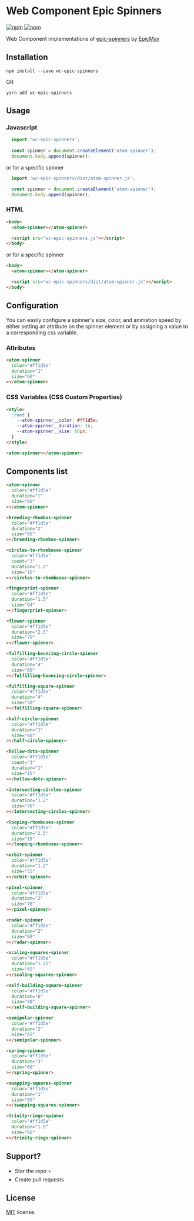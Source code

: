 # Web Component Epic Spinners
[![npm](https://img.shields.io/npm/v/wc-epic-spinners.svg?style=popout-square)](https://www.npmjs.com/package/wc-epic-spinners)
[![npm](https://img.shields.io/npm/l/wc-epic-spinners.svg?style=popout-square)](https://github.com/craigjennings11/wc-epic-spinners/blob/master/LICENSE)

Web Component implementations of [epic-spinners](https://github.com/epicmaxco/epic-spinners) by [EpicMax](http://epic-spinners.epicmax.co/)

## Installation

`npm install --save wc-epic-spinners`

OR

`yarn add wc-epic-spinners`

## Usage

### Javascript

```js  
  import 'wc-epic-spinners';
  
  const spinner = document.createElement('atom-spinner');
  document.body.append(spinner);
```

or for a specific spinner

```js
  import 'wc-epic-spinners/dist/atom-spinner.js';

  const spinner = document.createElement('atom-spinner');
  document.body.append(spinner);
```

### HTML

```html
<body>
  <atom-spinner></atom-spinner>

  <script src="wc-epic-spinners.js"></script>
</body>
```

or for a specific spinner

```html
<body>
  <atom-spinner></atom-spinner>

  <script src="wc-epic-spinners/dist/atom-spinner.js"></script>
</body>
```

## Configuration

You can easily configure a spinner's size, color, and animation speed by either setting an attribute on the spinner element or by assigning a value to a corresponding css variable.

### Attributes

```html
<atom-spinner
  color="#ff1d5e"
  duration="1"
  size="60"
></atom-spinner>
```

### CSS Variables (CSS Custom Properties)

```html
<style>
  :root {
    --atom-spinner__color: #ff1d5e;
    --atom-spinner__duration: 1s;
    --atom-spinner__size: 60px;
  }
</style>

<atom-spinner></atom-spinner>
```

## Components list


```html
<atom-spinner
  color="#ff1d5e"
  duration="1"
  size="60"
></atom-spinner>

<breeding-rhombus-spinner
  color="#ff1d5e"
  duration="2"
  size="65"
></breeding-rhombus-spinner>

<circles-to-rhombuses-spinner
  color="#ff1d5e"
  count="3"
  duration="1.2"
  size="15"
></circles-to-rhombuses-spinner>

<fingerprint-spinner
  color="#ff1d5e"
  duration="1.5"
  size="64"
></fingerprint-spinner>

<flower-spinner
  color="#ff1d5e"
  duration="2.5"
  size="70"
></flower-spinner>

<fulfilling-bouncing-circle-spinner
  color="#ff1d5e"
  duration="4"
  size="60"
></fulfilling-bouncing-circle-spinner>

<fulfilling-square-spinner
  color="#ff1d5e"
  duration="4"
  size="50"
></fulfilling-square-spinner>

<half-circle-spinner
  color="#ff1d5e"
  duration="1"
  size="60"
></half-circle-spinner>

<hollow-dots-spinner
  color="#ff1d5e"
  count="3"
  duration="1"
  size="15"
></hollow-dots-spinner>

<intersecting-circles-spinner
  color="#ff1d5e"
  duration="1.2"
  size="70"
></intersecting-circles-spinner>

<looping-rhombuses-spinner
  color="#ff1d5e"
  duration="2.5"
  size="15"
></looping-rhombuses-spinner>

<orbit-spinner
  color="#ff1d5e"
  duration="1.2"
  size="55"
></orbit-spinner>

<pixel-spinner
  color="#ff1d5e"
  duration="2"
  size="70"
></pixel-spinner>

<radar-spinner
  color="#ff1d5e"
  duration="2"
  size="60"
></radar-spinner>

<scaling-squares-spinner
  color="#ff1d5e"
  duration="1.25"
  size="65"
></scaling-squares-spinner>

<self-building-square-spinner
  color="#ff1d5e"
  duration="6"
  size="40"
></self-building-square-spinner>

<semipolar-spinner
  color="#ff1d5e"
  duration="2"
  size="65"
></semipolar-spinner>

<spring-spinner
  color="#ff1d5e"
  duration="3"
  size="60"
></spring-spinner>

<swapping-squares-spinner
  color="#ff1d5e"
  duration="1"
  size="65"
></swapping-squares-spinner>

<trinity-rings-spinner
  color="#ff1d5e"
  duration="1.5"
  size="66"
></trinity-rings-spinner>
```

## Support?
- Star the repo :star:
- Create pull requests 

## License
[MIT](https://github.com/craigjennings11/wc-epic-spinners/blob/master/LICENSE) license.
